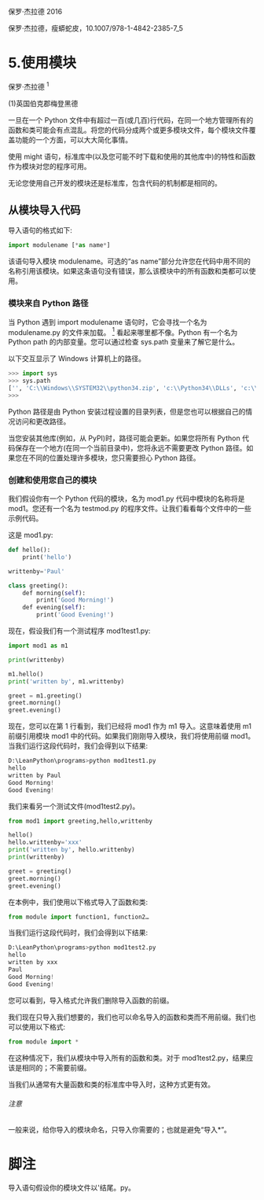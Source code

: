 保罗·杰拉德 2016

保罗·杰拉德，瘦蟒蛇皮，10.1007/978-1-4842-2385-7_5

# 5.使用模块

保罗·杰拉德 <sup class="calibre14">1</sup>

(1)英国伯克郡梅登黑德

一旦在一个 Python 文件中有超过一百(或几百)行代码，在同一个地方管理所有的函数和类可能会有点混乱。将您的代码分成两个或更多模块文件，每个模块文件覆盖功能的一个方面，可以大大简化事情。

使用 might 语句，标准库中(以及您可能不时下载和使用的其他库中)的特性和函数作为模块对您的程序可用。

无论您使用自己开发的模块还是标准库，包含代码的机制都是相同的。

## 从模块导入代码

导入语句的格式如下:

```py
import modulename [*as name*]
```

该语句导入模块 modulename。可选的“as name”部分允许您在代码中用不同的名称引用该模块。如果这条语句没有错误，那么该模块中的所有函数和类都可以使用。

### 模块来自 Python 路径

当 Python 遇到 import modulename 语句时，它会寻找一个名为 modulename.py 的文件来加载。 [<sup class="calibre4">1</sup>](#Fn1) 看起来哪里都不像。Python 有一个名为 Python path 的内部变量。您可以通过检查 sys.path 变量来了解它是什么。

以下交互显示了 Windows 计算机上的路径。

```py
>>> import sys
>>> sys.path
['', 'C:\\Windows\\SYSTEM32\\python34.zip', 'c:\\Python34\\DLLs', 'c:\\Python34\\lib', 'c:\\Python34', 'c:\\Python34\\lib\\site-packages']
>>>
```

Python 路径是由 Python 安装过程设置的目录列表，但是您也可以根据自己的情况访问和更改路径。

当您安装其他库(例如，从 PyPI)时，路径可能会更新。如果您将所有 Python 代码保存在一个地方(在同一个当前目录中)，您将永远不需要更改 Python 路径。如果您在不同的位置处理许多模块，您只需要担心 Python 路径。

### 创建和使用您自己的模块

我们假设你有一个 Python 代码的模块，名为 mod1.py 代码中模块的名称将是 mod1。您还有一个名为 testmod.py 的程序文件。让我们看看每个文件中的一些示例代码。

这是 mod1.py:

```py
def hello():
    print('hello')

writtenby='Paul'

class greeting():
    def morning(self):
        print('Good Morning!')
    def evening(self):
        print('Good Evening!')
```

现在，假设我们有一个测试程序 mod1test1.py:

```py
import mod1 as m1

print(writtenby)

m1.hello()
print('written by', m1.writtenby)

greet = m1.greeting()
greet.morning()
greet.evening()
```

现在，您可以在第 1 行看到，我们已经将 mod1 作为 m1 导入。这意味着使用 m1 前缀引用模块 mod1 中的代码。如果我们刚刚导入模块，我们将使用前缀 mod1。当我们运行这段代码时，我们会得到以下结果:

```py
D:\LeanPython\programs>python mod1test1.py
hello
written by Paul
Good Morning!
Good Evening!
```

我们来看另一个测试文件(mod1test2.py)。

```py
from mod1 import greeting,hello,writtenby

hello()
hello.writtenby='xxx'
print('written by', hello.writtenby)
print(writtenby)

greet = greeting()
greet.morning()
greet.evening()
```

在本例中，我们使用以下格式导入了函数和类:

```py
from module import function1, function2…
```

当我们运行这段代码时，我们会得到以下结果:

```py
D:\LeanPython\programs>python mod1test2.py
hello
written by xxx
Paul
Good Morning!
Good Evening!
```

您可以看到，导入格式允许我们删除导入函数的前缀。

我们现在只导入我们想要的，我们也可以命名导入的函数和类而不用前缀。我们也可以使用以下格式:

```py
from module import *
```

在这种情况下，我们从模块中导入所有的函数和类。对于 mod1test2.py，结果应该是相同的；不需要前缀。

当我们从通常有大量函数和类的标准库中导入时，这种方式更有效。

###### 注意

一般来说，给你导入的模块命名，只导入你需要的；也就是避免“导入*”。

# 脚注

导入语句假设你的模块文件以'结尾。py。